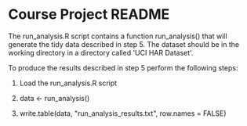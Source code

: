 # Course Project README

The run_analysis.R script contains a function run_analysis() that will generate the tidy data described in step 5. The dataset should be in the working directory in a directory called 'UCI HAR Dataset'. 

To produce the results described in step 5 perform the following steps: 

1. Load the run_analysis.R script 

2. data <- run_analysis() 

3. write.table(data, "run_analysis_results.txt", row.names = FALSE) 

